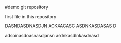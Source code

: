 #demo git repository

first file in this repository

DASNDASDNASDJN ACKXACASC
ASDNKASDASAS D

adsoinasdoasnasdjansn
asdnkasdlnkasdnasd
